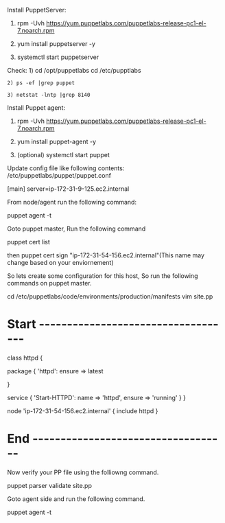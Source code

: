 Install PuppetServer:

1) rpm -Uvh https://yum.puppetlabs.com/puppetlabs-release-pc1-el-7.noarch.rpm

2) yum install puppetserver -y

3) systemctl start puppetserver

Check:
	1) cd /opt/puppetlabs
	   cd /etc/pupptlabs
	
	2) ps -ef |grep puppet

	3) netstat -lntp |grep 8140


Install Puppet agent:

1) rpm -Uvh https://yum.puppetlabs.com/puppetlabs-release-pc1-el-7.noarch.rpm

2) yum install puppet-agent -y

3) (optional) systemctl start puppet

Update config file like following contents: /etc/puppetlabs/puppet/puppet.conf

[main]
server=ip-172-31-9-125.ec2.internal



From node/agent run the following command:

puppet agent -t

Goto puppet master, Run the following command

puppet cert list

then
puppet cert sign "ip-172-31-54-156.ec2.internal"(This name may change based on your enviornement)


So lets create some configuration for this host, So run the following commands on puppet master.

cd /etc/puppetlabs/code/environments/production/manifests
vim site.pp
# Start -----------------------------------
class httpd {

  package { 'httpd':
    ensure => latest

  }

  service { 'Start-HTTPD':
        name => 'httpd',
        ensure => 'running'
  }
}

node 'ip-172-31-54-156.ec2.internal' {
        include httpd
}
# End -----------------------------------

Now verify your PP file using the folliowng command.

puppet parser validate site.pp

Goto agent side and run the following command.

puppet agent -t


